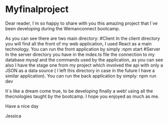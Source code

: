 # Myfinalproject

Dear reader, I´m so happy to share with you this amazing project that I´ve been developing during the Wemanconnect bootcamp.

As you can see there are two main directory: 
#Client
In the client directory you will find all the front of my web application, I used React as a main technology. 
You can run the front application by simply :npm start 
#Server 
In the server directory you have in the index.ts file the connection to my database mysql and the commands used by the application, 
as you can see also I have the stage one from my project which involved the api with only a JSON as a data source ( I left this directory in case in the future I have a similar application).
You can run the back application by simply: npm run dev

It´s like a dream come true, to be developing finally a web! using all the thecnologies taught by the bootcamp. I hope you enjoyed as much as me.

Have a nice day 

Jessica 
